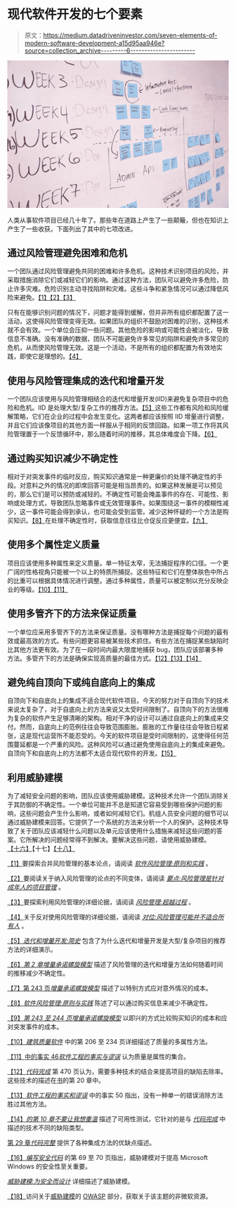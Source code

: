# 现代软件开发的七个要素

> 原文：<https://medium.datadriveninvestor.com/seven-elements-of-modern-software-development-a15d95aa946e?source=collection_archive---------6----------------------->

![](img/ea21813e5ee319f8b355ea8f4300c4a8.png)

人类从事软件项目已经几十年了。那些年在道路上产生了一些颠簸，但也在知识上产生了一些收获。下面列出了其中的七项改进。

## 通过风险管理避免困难和危机

一个团队通过风险管理避免共同的困难和许多危机。这种技术识别项目的风险，并采取措施消除它们或减轻它们的影响。通过这种方法，团队可以避免许多危险，防止许多灾难。危险识别主动寻找陷阱和灾难。这些斗争和紧急情况可以通过降低风险来避免。[【1】](#_ftn1)[【2】](#_ftn2)[【3】](#_ftn3)

只有在能够识别问题的情况下，问题才能得到缓解，但并非所有组织都配置了这一活动，这使得风险管理变得无效。如果团队的组织不鼓励对困难的识别，这种技术就不会有效。一个单位会压抑一些问题。其他危险的影响或可能性会被淡化，导致信息不准确。没有准确的数据，团队不可能避免许多常见的陷阱和避免许多常见的危机，从而使风险管理无效。这是一个活动，不是所有的组织都配置为有效地实践，即使它是理想的。[【4】](#_ftn4)

## 使用与风险管理集成的迭代和增量开发

一个团队应该使用与风险管理相结合的迭代和增量开发(IID)来避免复杂项目中的危险和危机。IID 是处理大型/复杂工作的推荐方法。[【5】](#_ftn5)这些工作都有风险和风险缓解策略，它们在企业的过程中会发生变化。这两者都应该按照 IID 增量进行调整，并且它们应该像项目的其他方面一样服从于相同的反馈回路。如果一项工作将其风险管理置于一个反馈循环中，那么随着时间的推移，其总体难度会下降。[【6】](#_ftn6)

## 通过购买知识减少不确定性

相对于对突发事件的临时反应，购买知识通常是一种更廉价的处理不确定性的手段。对意料之外的情况的即席回答可能是相当昂贵的。如果这种发展是可以预见的，那么它们是可以预防或减轻的。不确定性可能会掩盖事件的存在、可能性、影响或处理方式，导致团队忽略事件或无效管理事件。如果围绕这一事件的模糊性减少，这一事件可能会得到承认，也可能会受到监管。减少这种怀疑的一个方法是购买知识。[【8】](#_ftn8)在处理不确定性时，获取信息往往比仓促反应更便宜。[【九】](#_ftn9)

## 使用多个属性定义质量

项目应该使用多种属性来定义质量。单一特征太窄，无法捕捉程序的口径。一个更广阔的性格视角只能被一个以上的特质所捕捉。这些特征和它们在整体肤色中所占的比重可以根据具体情况进行调整。通过多种属性，质量可以被定制以充分反映企业的等级。[【10】](#_ftn10)[【11】](#_ftn11)

## 使用多管齐下的方法来保证质量

一个单位应采用多管齐下的方法来保证质量。没有哪种方法是捕捉每个问题的最有效或最高效的方式。有些问题更容易被某些技术抓住。有些方法在捕捉某些缺陷时比其他方法更有效。为了在一段时间内最大限度地捕获 bug，团队应该部署多种方法。多管齐下的方法是确保实现高质量的最佳方式。[【12】](#_ftn12)[【13】](#_ftn13)[【14】](#_ftn14)

## 避免纯自顶向下或纯自底向上的集成

自顶向下和自底向上的集成不适合现代软件项目。今天的努力对于自顶向下的技术来说太复杂了，对于自底向上的方法来说又太受时间限制了。自顶向下的方法很难为复杂的软件产生足够清晰的架构。相对干净的设计可以通过自底向上的集成来交付。然而，自底向上的范例往往会导致范围膨胀。膨胀的工作量往往会导致日程紧张，这是现代运营所不能忍受的。今天的软件项目是受时间限制的，这使得任何范围蔓延都是一个严重的风险。这种风险可以通过避免使用自底向上的集成来避免。自顶向下和自底向上的方法都不太适合现代软件的开发。[【15】](#_ftn15)

## 利用威胁建模

为了减轻安全问题的影响，团队应该使用威胁建模。这种技术允许一个团队消除关于其防御的不确定性。一个单位可能并不总是知道它容易受到哪些保护问题的影响，这些问题会产生什么影响，或者如何减轻它们。机组人员安全问题的细节可以通过威胁建模来回答。它提供了一个系统的方法来分析一个人的保护。这种技术导致了关于团队应该减轻什么问题以及单元应该使用什么措施来减轻这些问题的答案。它所解决的问题经常得不到解决。要解决这些问题，请使用威胁建模。[【十六】](#_ftn17)【十七】[【十八】](#_ftn18)

[【1】](#_ftnref1)要探索合并风险管理的基本论点，请阅读 [*软件风险管理:原则和实践*](https://www.computer.org/csdl/mags/so/1991/01/s1032-abs.html) 。

[【2】](#_ftnref2)要阅读关于纳入风险管理的论点的不同变体，请阅读 [*要点:风险管理是针对成年人的项目管理*](https://www.computer.org/csdl/mags/so/1997/03/s3020-abs.html) 。

[【3】](#_ftnref3)要探索利用风险管理的详细论据，请阅读 [*风险管理:超越过程*](https://www.computer.org/csdl/mags/co/1997/05/r5033-abs.html) 。

[【4】](#_ftnref4)关于反对使用风险管理的详细论据，请阅读 [*对位:风险管理可能并不适合所有人*](https://www.computer.org/csdl/mags/so/1997/03/s3021-abs.html) 。

[【5】](#_ftnref5)[*迭代和增量开发:简史*](http://www.craiglarman.com/wiki/downloads/misc/history-of-iterative-larman-and-basili-ieee-computer.pdf) 包含了为什么迭代和增量开发是大型/复杂项目的推荐方法的详细演示。

[【6】](#_ftnref6)[*第 2 章增量承诺螺旋模型*](https://www.amazon.com/Incremental-Commitment-Spiral-Model-Principles/dp/0321808223) 描述了风险管理的迭代和增量方法如何随着时间的推移减少不确定性。

[【7】](#_ftnref7)[第 243 页*增量承诺螺旋模型*](https://www.amazon.com/Incremental-Commitment-Spiral-Model-Principles/dp/0321808223) 描述了以特别方式应对意外情况的成本。

[【8】](#_ftnref8)[*软件风险管理:原则与实践*](https://www.computer.org/csdl/mags/so/1991/01/s1032-abs.html) 陈述了可以通过购买信息来减少不确定性。

[【9】](#_ftnref9)[*第 243 至 244 页增量承诺螺旋模型*](https://www.amazon.com/Incremental-Commitment-Spiral-Model-Principles/dp/0321808223) 以即兴的方式比较购买知识的成本和应对突发事件的成本。

[【10】](#_ftnref10)[*建筑质量软件*](https://www.amazon.com/Building-Quality-Software-Robert-Glass/dp/0130866954) 中的第 206 至 234 页详细描述了质量的多属性方法。

[【11】](#_ftnref11)[中的事实 46*软件工程的事实与谬误*](https://www.amazon.com/Facts-Fallacies-Software-Engineering-Robert/dp/0321117425) 认为质量是属性的集合。

[【12】](#_ftnref12)[*代码完成*](https://www.amazon.com/Code-Complete-Practical-Handbook-Construction/dp/0735619670) 第 470 页认为，需要多种技术的结合来提高项目的缺陷去除率。这些技术的描述在[书](https://www.amazon.com/Code-Complete-Practical-Handbook-Construction/dp/0735619670)的第 20 章中。

[【13】](#_ftnref13)[*软件工程的事实和谬误*](https://www.amazon.com/Facts-Fallacies-Software-Engineering-Robert/dp/0321117425) 中的事实 50 指出，没有一种单一的错误消除方法胜过其他方法。

[【14】](#_ftnref14)[*的第 10 章不要让我想重温*](https://www.amazon.com/Dont-Make-Think-Revisited-Usability/dp/0321965515) 描述了可用性测试，它针对的是与 [*代码完成*](https://www.amazon.com/Code-Complete-Practical-Handbook-Construction/dp/0735619670) 中描述的技术不同的缺陷类型。

[第 29 章*代码完整*](https://www.amazon.com/Code-Complete-Practical-Handbook-Construction/dp/0735619670) 提供了各种集成方法的优缺点描述。

[【16】](#_ftnref16)[*编写安全代码*](https://www.amazon.com/Writing-Secure-Second-Developer-Practices/dp/0735617228) 的第 69 至 70 页指出，威胁建模对于提高 Microsoft Windows 的安全性至关重要。

[*威胁建模:为安全而设计*](https://www.amazon.com/Threat-Modeling-Designing-Adam-Shostack/dp/1118809998) 详细描述了威胁建模。

[【18】](#_ftnref18)访问关于[威胁建模](https://www.owasp.org/index.php/Category:Threat_Modeling)的 [OWASP](https://www.owasp.org/index.php/Main_Page) 部分，获取关于该主题的非微软资源。